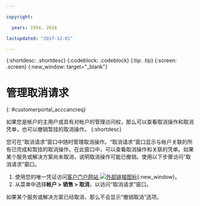```yaml
---

copyright:

  years: 1994, 2018

lastupdated: "2017-12-01"

---
```


{:shortdesc: .shortdesc}
{:codeblock: .codeblock}
{:tip: .tip}
{:screen: .screen}
{:new_window: target="_blank"}


# 管理取消请求
{: #customerportal_acccancreq}

如果您是帐户的主用户或具有对帐户的管理访问权，那么可以查看取消操作和取消凭单，也可以撤销暂挂的取消操作。
{:shortdesc}


您可在“取消请求”窗口中随时管理取消操作。“取消请求”窗口显示与帐户关联的所有已完成和暂挂的取消操作。在此窗口中，可以查看取消操作和关联的凭单。如果某个服务或解决方案尚未取消，说明取消操作可能已撤销。使用以下步骤访问“取消请求”窗口。

1. 使用您的唯一凭证访问[客户门户网站 ![外部链接图标](../icons/launch-glyph.svg)](https://control.softlayer.com/){:new_window}。
2. 从菜单中选择**帐户 > 销售 > 取消**，以访问“取消请求”窗口。

如果某个服务或解决方案已经取消，那么不会显示“撤销取消”选项。
